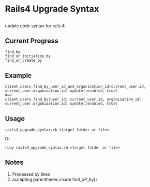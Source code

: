 # Rails4 Upgrade Syntax
##  
update code syntax for rails 4

## Current Progress

    find_by
    find_or_initialize_by
    find_or_create_by
    
## Example

    client.users.find_by_user_id_and_organisation_id(current_user.id, current_user.organisation.id).update(:enabled, true)
    #=>
    client.users.find_by(user_id: current_user.id, organisation_id: current_user.organisation.id).update(:enabled, true)
    
    
## Usage
    rails4_upgrade_syntax.rb <target folder or file>
    
Or    
    
    ruby rails4_upgrade_syntax.rb <target folder or file>
    
## Notes
1. Processed by lines
2. accepting parentheses inside find_xP_by()
  

